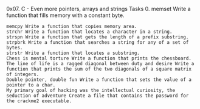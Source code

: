 

0x07. C - Even more pointers, arrays and strings 
Tasks 0. memset Write a function that fills memory with a constant byte.

    memcpy Write a function that copies memory area.
    strchr Write a function that locates a character in a string.
    strspn Write a function that gets the length of a prefix substring.
    strpbrk Write a function that searches a string for any of a set of bytes.
    strstr Write a function that locates a substring.
    Chess is mental torture Write a function that prints the chessboard.
    The line of life is a ragged diagonal between duty and desire Write a function that prints the sum of the two diagonals of a square matrix of integers.
    Double pointer, double fun Write a function that sets the value of a pointer to a char.
    My primary goal of hacking was the intellectual curiosity, the seduction of adventure Create a file that contains the password for the crackme2 executable.



